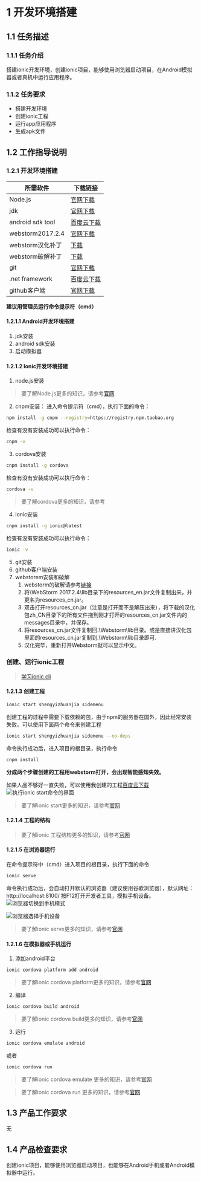# 1 开发环境搭建
## 1.1 任务描述
### 1.1.1 任务介绍
搭建ionic开发环境，创建ionic项目，能够使用浏览器启动项目，在Android模拟器或者真机中运行应用程序。
### 1.1.2 任务要求
- 搭建开发环境
- 创建ionic工程
- 运行app应用程序
- 生成apk文件
## 1.2 工作指导说明
### 1.2.1 开发环境搭建

所需软件 | 下载链接
---|---
Node.js | [官网下载](https://nodejs.org/dist/v6.11.4/node-v6.11.4-x64.msi)
jdk | [官网下载](http://download.oracle.com/otn-pub/java/jdk/8u151-b12/e758a0de34e24606bca991d704f6dcbf/jdk-8u151-windows-x64.exe)
android sdk tool | [百度云下载](http://pan.baidu.com/s/1skETtjZ)
webstorm2017.2.4 | [官网下载](https://download.jetbrains.com/webstorm/WebStorm-2017.2.4.exe)
webstorm汉化补丁 | [下载](http://down-www.7down.net/soft/W/webstorm2017hhbd.rar)
webstorm破解补丁 | [下载](http://idea.lanyus.com/jar/JetbrainsCrack-2.6.10-release-enc.jar)
git | [官网下载](https://github.com/git-for-windows/git/releases/download/v2.14.2.windows.3/Git-2.14.2.3-64-bit.exe)
.net framework | [百度云下载](http://pan.baidu.com/s/1nuHJqJJ)
github客户端 | [官网下载](https://desktop.githubusercontent.com/releases/1.0.4-6e5e9664/GitHubDesktopSetup.exe)

**建议用管理员运行命令提示符（cmd）**

#### 1.2.1.1 Android开发环境搭建
1. jdk安装
2. android sdk安装
3. 启动模拟器
#### 1.2.1.2 Ionic开发环境搭建
1. node.js安装
> 要了解Node.js更多的知识，请参考[官网](http://nodejs.cn/)
2. cnpm安装：
进入命令提示符（cmd），执行下面的命令：
```bash
npm install -g cnpm --registry=https://registry.npm.taobao.org
```
检查有没有安装成功可以执行命令：
```bash
cnpm -v
```
3. cordova安装
```bash
cnpm install -g cordova
```
检查有没有安装成功可以执行命令：
```bash
cordova -v
```
> 要了解cordova更多的知识，请参考[]()

4. ionic安装
```bash
cnpm install -g ionic@latest
```
检查有没有安装成功可以执行命令：
```bash
ionic -v
```
5. git安装
6. github客户端安装
7. webstorem安装和破解
    1. webstorm的破解请参考[链接](http://blog.csdn.net/voke_/article/details/76418116)
    2. 将\WebStorm 2017.2.4\lib目录下的resources_en.jar文件复制出来，并更名为resources_cn.jar。
    3. 双击打开resources_cn.jar（注意是打开而不是解压出来），将下载的汉化包zh_CN目录下的所有文件拖到刚才打开的resources_cn.jar文件内的messages目录中，并保存。
    4. 将resources_cn.jar文件复制回.\Webstorm\lib目录。或是直接讲汉化包里面的resources_cn.jar复制到.\Webstorm\lib目录即可.
    5. 汉化完毕，重新打开Webstorm就可以显示中文。
### 创建、运行ionic工程
> [学习ionic cli](http://ionicframework.com/docs/cli/)
#### 1.2.1.3 创建工程
```bash
ionic start shengyizhuanjia sidemenu
```
创建工程的过程中需要下载依赖的包，由于npm的服务器在国外，因此经常安装失败。可以使用下面两个命令来创建工程
```bash
ionic start shengyizhuanjia sidemenu --no-deps
```
命令执行成功后，进入项目的根目录，执行命令
```bash
cnpm install
```
**分成两个步骤创建的工程用webstorm打开，会出现智能感知失效。**

如果人品不够好一直失败，可以使用我创建的工程[百度云下载](http://pan.baidu.com/s/1hsnb81Y)
![执行ionic start命令的界面](https://github.com/chizhibiao/shengyizhuanjia-ionic3/raw/master/doc/images/ionic_start1.PNG)
> 要了解ionic start更多的知识，请参考[官网](http://ionicframework.com/docs/cli/start/)

#### 1.2.1.4 工程的结构

> 要了解ionic 工程结构更多的知识，请参考[官网](http://ionicframework.com/docs//intro/tutorial/project-structure/)

#### 1.2.1.5 在浏览器运行
在命令提示符中（cmd）进入项目的根目录，执行下面的命令
```bash
ionic serve
```
命令执行成功后，会自动打开默认的浏览器（建议使用谷歌浏览器），默认网址：http://localhost:8100/
按F12打开开发者工具，模拟手机设备。
![浏览器切换到手机模式](https://github.com/chizhibiao/shengyizhuanjia-ionic3/raw/master/doc/images/chrome_toggle_device.PNG)

![浏览器选择手机设备](https://github.com/chizhibiao/shengyizhuanjia-ionic3/raw/master/doc/images/chrome_select_device.PNG)

> 要了解ionic serve更多的知识，请参考[官网](http://ionicframework.com/docs/cli/serve/)
#### 1.2.1.6 在模拟器或手机运行
1. 添加android平台
```bash
ionic cordova platform add android
```
> 要了解ionic cordova platform更多的知识，请参考[官网](http://ionicframework.com/docs/cli/cordova/platform/)
2. 编译
```bash
ionic cordova build android
```
> 要了解ionic cordova build更多的知识，请参考[官网](http://ionicframework.com/docs/cli/cordova/build/)
3. 运行
```bash
ionic cordova emulate android
```
或者
```bash
ionic cordova run
```
> 要了解ionic cordova emulate 更多的知识，请参考[官网](http://ionicframework.com/docs/cli/cordova/emulate/)

> 要了解ionic cordova run 更多的知识，请参考[官网](http://ionicframework.com/docs/cli/cordova/run/)
## 1.3 产品工作要求
无
## 1.4 产品检查要求
创建ionic项目，能够使用浏览器启动项目，也能够在Android手机或者Android模拟器中运行。

